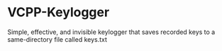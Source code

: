 # VCPP-Keylogger
Simple, effective, and invisible keylogger that saves recorded keys to a same-directory file called keys.txt
